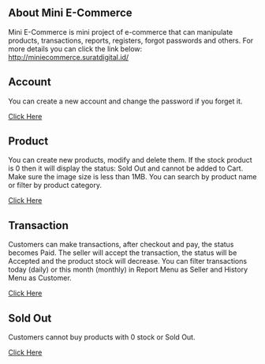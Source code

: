 
## About Mini E-Commerce

Mini E-Commerce is mini project of e-commerce that can manipulate products, transactions, reports, registers, forgot passwords and others. For more details you can click the link below:
http://miniecommerce.suratdigital.id/

## Account

You can create a new account and change the password if you forget it.

<a href="https://youtu.be/6pw9NIPxxXg" target="_blank">Click Here</a>


## Product

You can create new products, modify and delete them. If the stock product is 0 then it will display the status: Sold Out and cannot be added to Cart. Make sure the image size is less than 1MB. You can search by product name or filter by product category.

<a href="https://youtu.be/X3MnbS1bTOU" target="_blank">Click Here</a>


## Transaction

Customers can make transactions, after checkout and pay, the status becomes Paid. The seller will accept the transaction, the status will be Accepted and the product stock will decrease. You can filter transactions today (daily) or this month (monthly) in Report Menu as Seller and History Menu as Customer. 

<a href="https://youtu.be/pdmivai5bb0" target="_blank">Click Here</a>


## Sold Out

Customers cannot buy products with 0 stock or Sold Out.

<a href="https://youtu.be/_JxyFcbL8PI" target="_blank">Click Here</a>
